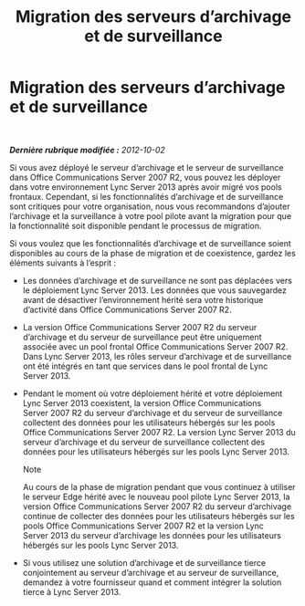﻿---
title: Migration des serveurs d’archivage et de surveillance
TOCTitle: Migration des serveurs d’archivage et de surveillance
ms:assetid: 8d879253-ad76-42b7-8386-e44b110239cf
ms:mtpsurl: https://technet.microsoft.com/fr-fr/library/JJ688124(v=OCS.15)
ms:contentKeyID: 49891433
ms.date: 05/20/2016
mtps_version: v=OCS.15
ms.translationtype: HT
---

# Migration des serveurs d’archivage et de surveillance

 

_**Dernière rubrique modifiée :** 2012-10-02_

Si vous avez déployé le serveur d’archivage et le serveur de surveillance dans Office Communications Server 2007 R2, vous pouvez les déployer dans votre environnement Lync Server 2013 après avoir migré vos pools frontaux. Cependant, si les fonctionnalités d’archivage et de surveillance sont critiques pour votre organisation, nous vous recommandons d’ajouter l’archivage et la surveillance à votre pool pilote avant la migration pour que la fonctionnalité soit disponible pendant le processus de migration.

Si vous voulez que les fonctionnalités d’archivage et de surveillance soient disponibles au cours de la phase de migration et de coexistence, gardez les éléments suivants à l’esprit :

  - Les données d’archivage et de surveillance ne sont pas déplacées vers le déploiement Lync Server 2013. Les données que vous sauvegardez avant de désactiver l’environnement hérité sera votre historique d’activité dans Office Communications Server 2007 R2.

  - La version Office Communications Server 2007 R2 du serveur d’archivage et du serveur de surveillance peut être uniquement associée avec un pool frontal Office Communications Server 2007 R2. Dans Lync Server 2013, les rôles serveur d’archivage et de surveillance ont été intégrés en tant que services dans le pool frontal de Lync Server 2013.

  - Pendant le moment où votre déploiement hérité et votre déploiement Lync Server 2013 coexistent, la version Office Communications Server 2007 R2 du serveur d’archivage et du serveur de surveillance collectent des données pour les utilisateurs hébergés sur les pools Office Communications Server 2007 R2. La version Lync Server 2013 du serveur d’archivage et du serveur de surveillance collectent des données pour les utilisateurs hébergés sur les pools Lync Server 2013.
    
    > [!note]  
    > Au cours de la phase de migration pendant que vous continuez à utiliser le serveur Edge hérité avec le nouveau pool pilote Lync Server 2013, la version Office Communications Server 2007 R2 du serveur d’archivage continue de collecter des données pour les utilisateurs hébergés sur les pools Office Communications Server 2007 R2 et la version Lync Server 2013 du serveur d’archivage les données pour les utilisateurs hébergés sur les pools Lync Server 2013.

  - Si vous utilisez une solution d’archivage et de surveillance tierce conjointement au serveur d’archivage et au serveur de surveillance, demandez à votre fournisseur quand et comment intégrer la solution tierce à Lync Server 2013.

